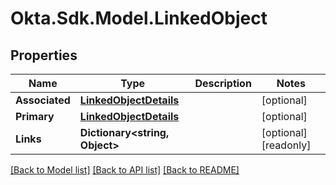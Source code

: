 # Okta.Sdk.Model.LinkedObject

## Properties

Name | Type | Description | Notes
------------ | ------------- | ------------- | -------------
**Associated** | [**LinkedObjectDetails**](LinkedObjectDetails.md) |  | [optional] 
**Primary** | [**LinkedObjectDetails**](LinkedObjectDetails.md) |  | [optional] 
**Links** | **Dictionary&lt;string, Object&gt;** |  | [optional] [readonly] 

[[Back to Model list]](../README.md#documentation-for-models) [[Back to API list]](../README.md#documentation-for-api-endpoints) [[Back to README]](../README.md)

